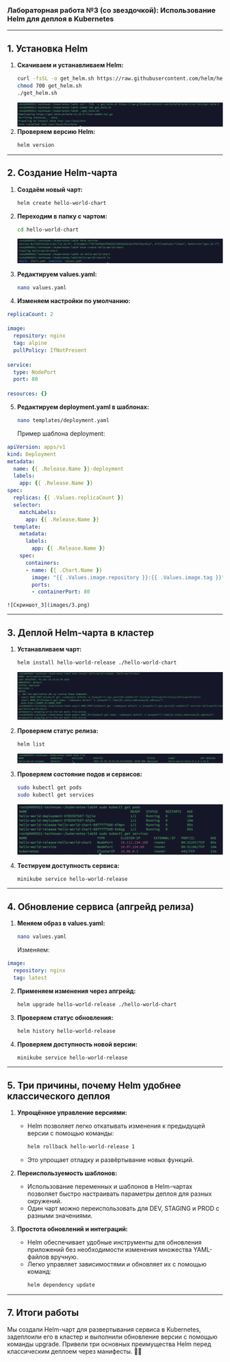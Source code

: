### Лабораторная работа №3 (со звездочкой): Использование Helm для деплоя в Kubernetes

---

## **1. Установка Helm**

1. **Скачиваем и устанавливаем Helm:**
   ```bash
   curl -fsSL -o get_helm.sh https://raw.githubusercontent.com/helm/helm/main/scripts/get-helm-3
   chmod 700 get_helm.sh
   ./get_helm.sh
   ```
    ![Скриншот_1](images/1.png)
2. **Проверяем версию Helm:**
   ```bash
   helm version
   ```
---

## **2. Создание Helm-чарта**

1. **Создаём новый чарт:**
   ```bash
   helm create hello-world-chart
   ```

2. **Переходим в папку с чартом:**
   ```bash
   cd hello-world-chart
   ```
    ![Скриншот_2](images/2.png)
3. **Редактируем values.yaml:**
   ```bash
   nano values.yaml
   ```

4. **Изменяем настройки по умолчанию:**
```yaml
replicaCount: 2

image:
  repository: nginx
  tag: alpine
  pullPolicy: IfNotPresent

service:
  type: NodePort
  port: 80

resources: {}
```

5. **Редактируем deployment.yaml в шаблонах:**
   ```bash
   nano templates/deployment.yaml
   ```
   Пример шаблона deployment:
```yaml
apiVersion: apps/v1
kind: Deployment
metadata:
  name: {{ .Release.Name }}-deployment
  labels:
    app: {{ .Release.Name }}
spec:
  replicas: {{ .Values.replicaCount }}
  selector:
    matchLabels:
      app: {{ .Release.Name }}
  template:
    metadata:
      labels:
        app: {{ .Release.Name }}
    spec:
      containers:
      - name: {{ .Chart.Name }}
        image: "{{ .Values.image.repository }}:{{ .Values.image.tag }}"
        ports:
        - containerPort: 80
```
    ![Скриншот_3](images/3.png)
---

## **3. Деплой Helm-чарта в кластер**

1. **Устанавливаем чарт:**
   ```bash
   helm install hello-world-release ./hello-world-chart
   ```
   ![Скриншот_4](images/4.png)

2. **Проверяем статус релиза:**
   ```bash
   helm list
   ```
    ![Скриншот_5](images/5.png)
3. **Проверяем состояние подов и сервисов:**
   ```bash
   sudo kubectl get pods
   sudo kubectl get services
   ```
    ![Скриншот_6](images/6.png)
4. **Тестируем доступность сервиса:**
   ```bash
   minikube service hello-world-release
   ```

---

## **4. Обновление сервиса (апгрейд релиза)**

1. **Меняем образ в values.yaml:**
   ```bash
   nano values.yaml
   ```
   Изменяем:
```yaml
image:
  repository: nginx
  tag: latest
```

2. **Применяем изменения через апгрейд:**
   ```bash
   helm upgrade hello-world-release ./hello-world-chart
   ```

3. **Проверяем статус обновления:**
   ```bash
   helm history hello-world-release
   ```

4. **Проверяем доступность новой версии:**
   ```bash
   minikube service hello-world-release
   ```

---

## **5. Три причины, почему Helm удобнее классического деплоя**

1. **Упрощённое управление версиями:**
   - Helm позволяет легко откатывать изменения к предыдущей версии с помощью команды:
     ```bash
     helm rollback hello-world-release 1
     ```
   - Это упрощает отладку и развёртывание новых функций.

2. **Переиспользуемость шаблонов:**
   - Использование переменных и шаблонов в Helm-чартах позволяет быстро настраивать параметры деплоя для разных окружений.
   - Один чарт можно переиспользовать для DEV, STAGING и PROD с разными значениями.

3. **Простота обновлений и интеграций:**
   - Helm обеспечивает удобные инструменты для обновления приложений без необходимости изменения множества YAML-файлов вручную.
   - Легко управляет зависимостями и обновляет их с помощью команд:
     ```bash
     helm dependency update
     ```

---

## **7. Итоги работы**
Мы создали Helm-чарт для развертывания сервиса в Kubernetes, задеплоили его в кластер и выполнили обновление версии с помощью команды upgrade. Привели три основных преимущества Helm перед классическим деплоем через манифесты. 🚀🎉

